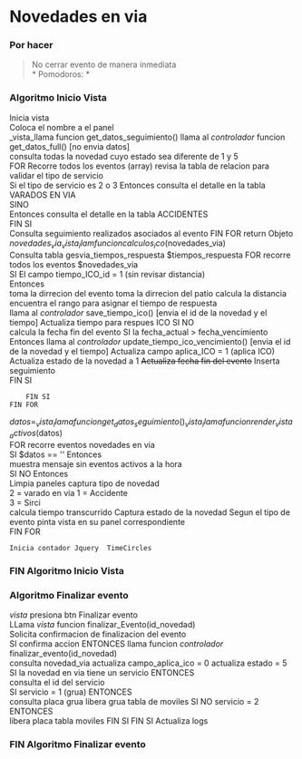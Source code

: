 # Novedades en via

### Por hacer

> No cerrar evento de manera inmediata  
    * Pomodoros:
        * 



### Algoritmo Inicio Vista

Inicia vista  
Coloca el nombre a el panel  
_vista_llama funcion get_datos_seguimiento()
    llama al _controlador_ funcion get_datos_full() [no envia datos]  
        consulta todas la novedad cuyo estado sea diferente de 1 y 5  
        FOR Recorre todos los eventos (array)
            revisa la tabla de relacion para validar el tipo de servicio  
            Si el tipo de servicio es 2 o 3
                Entonces consulta el detalle en la tabla VARADOS EN VIA  
            SINO  
                Entonces consulta el detalle en la tabla ACCIDENTES  
            FIN SI  
            Consulta seguimiento realizados asociados al evento
        FIN FOR
        return Objeto $novedades_via
_vista_ llam funcion calculos_ico($novedades_via)  
    Consulta tabla gesvia_tiempos_respuesta $tiempos_respuesta
    FOR recorre todos los eventos $novedades_via  
        SI El campo tiempo_ICO_id = 1  (sin revisar distancia)  
            Entonces  
                toma la dirrecion del evento
                toma la dirrecion del patio
                calcula la distancia
                encuentra el rango para asignar el tiempo de respuesta  
                llama al _controlador_ save_tiempo_ico() [envia el id de la novedad y el tiempo]
                    Actualiza tiempo para respues ICO
        SI NO  
            calcula la fecha fin del evento
                SI la fecha_actual > fecha_vencimiento
                    Entonces
                        llama al _controlador_ update_tiempo_ico_vencimiento() [envia el id de la novedad y el tiempo] 
                            Actualiza campo aplica_ICO = 1 (aplica ICO)
                            Actualiza estado de la novedad a 1
                            <del>Actualiza fecha fin del evento</del> 
                            Inserta seguimiento  
                FIN SI           
                                     
        FIN SI  
    FIN FOR  
    
$datos = _vista_llama funcion get_datos_seguimiento()  
_vista_llama funcion render_vista_activos($datos)  
    FOR recorre eventos novedades en via  
        SI $datos == '' Entonces  
            muestra mensaje sin eventos activos a la hora  
        SI NO Entonces  
            Limpia paneles
            captura tipo de novedad  
                2 = varado en via
                1 = Accidente  
                3 = Sirci  
            calcula tiempo transcurrido
            Captura estado de la novedad
            Segun el tipo de evento pinta vista en su panel correspondiente     
    FIN FOR  
    
    Inicia contador Jquery  TimeCircles
    
             
### FIN Algoritmo Inicio Vista

### Algoritmo Finalizar evento
_vista_ presiona btn Finalizar evento  
LLama _vista_ funcion finalizar_Evento(id_novedad)  
    Solicita confirmacion de finalizacion del evento  
        SI confirma accion ENTONCES
            llama funcion _controlador_ finalizar_evento(id_novedad)  
                consulta novedad_via
                actualiza campo_aplica_ico = 0
                actualiza estado = 5
                SI la novedad en via tiene un servicio ENTONCES  
                    consulta el id del servicio  
                        SI servicio = 1 (grua) ENTONCES  
                            consulta placa grua
                            libera grua tabla de moviles
                        SI NO servicio = 2 ENTONCES  
                            libera placa tabla moviles
                        FIN SI
                FIN SI
    Actualiza logs
    
### FIN Algoritmo Finalizar evento
        
        
    

